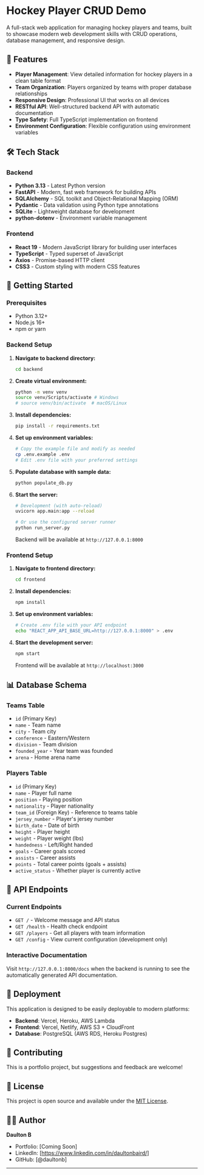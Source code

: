 # Hockey Player CRUD Demo

A full-stack web application for managing hockey players and teams, built to showcase modern web development skills with CRUD operations, database management, and responsive design.

## 🏒 Features

- **Player Management**: View detailed information for hockey players in a clean table format
- **Team Organization**: Players organized by teams with proper database relationships
- **Responsive Design**: Professional UI that works on all devices
- **RESTful API**: Well-structured backend API with automatic documentation
- **Type Safety**: Full TypeScript implementation on frontend
- **Environment Configuration**: Flexible configuration using environment variables

## 🛠️ Tech Stack

### Backend

- **Python 3.13** - Latest Python version
- **FastAPI** - Modern, fast web framework for building APIs
- **SQLAlchemy** - SQL toolkit and Object-Relational Mapping (ORM)
- **Pydantic** - Data validation using Python type annotations
- **SQLite** - Lightweight database for development
- **python-dotenv** - Environment variable management

### Frontend

- **React 19** - Modern JavaScript library for building user interfaces
- **TypeScript** - Typed superset of JavaScript
- **Axios** - Promise-based HTTP client
- **CSS3** - Custom styling with modern CSS features

## 🚀 Getting Started

### Prerequisites

- Python 3.12+
- Node.js 16+
- npm or yarn

### Backend Setup

1. **Navigate to backend directory:**

   ```bash
   cd backend
   ```

2. **Create virtual environment:**

   ```bash
   python -m venv venv
   source venv/Scripts/activate # Windows
   # source venv/bin/activate  # macOS/Linux
   ```

3. **Install dependencies:**

   ```bash
   pip install -r requirements.txt
   ```

4. **Set up environment variables:**

   ```bash
   # Copy the example file and modify as needed
   cp .env.example .env
   # Edit .env file with your preferred settings
   ```

5. **Populate database with sample data:**

   ```bash
   python populate_db.py
   ```

6. **Start the server:**

   ```bash
   # Development (with auto-reload)
   uvicorn app.main:app --reload

   # Or use the configured server runner
   python run_server.py
   ```

   Backend will be available at `http://127.0.0.1:8000`

### Frontend Setup

1. **Navigate to frontend directory:**

   ```bash
   cd frontend
   ```

2. **Install dependencies:**

   ```bash
   npm install
   ```

3. **Set up environment variables:**

   ```bash
   # Create .env file with your API endpoint
   echo "REACT_APP_API_BASE_URL=http://127.0.0.1:8000" > .env
   ```

4. **Start the development server:**

   ```bash
   npm start
   ```

   Frontend will be available at `http://localhost:3000`

## 📊 Database Schema

### Teams Table

- `id` (Primary Key)
- `name` - Team name
- `city` - Team city
- `conference` - Eastern/Western
- `division` - Team division
- `founded_year` - Year team was founded
- `arena` - Home arena name

### Players Table

- `id` (Primary Key)
- `name` - Player full name
- `position` - Playing position
- `nationality` - Player nationality
- `team_id` (Foreign Key) - Reference to teams table
- `jersey_number` - Player's jersey number
- `birth_date` - Date of birth
- `height` - Player height
- `weight` - Player weight (lbs)
- `handedness` - Left/Right handed
- `goals` - Career goals scored
- `assists` - Career assists
- `points` - Total career points (goals + assists)
- `active_status` - Whether player is currently active

## 🔗 API Endpoints

### Current Endpoints

- `GET /` - Welcome message and API status
- `GET /health` - Health check endpoint
- `GET /players` - Get all players with team information
- `GET /config` - View current configuration (development only)

### Interactive Documentation

Visit `http://127.0.0.1:8000/docs` when the backend is running to see the automatically generated API documentation.

## 🚀 Deployment

This application is designed to be easily deployable to modern platforms:

- **Backend**: Vercel, Heroku, AWS Lambda
- **Frontend**: Vercel, Netlify, AWS S3 + CloudFront
- **Database**: PostgreSQL (AWS RDS, Heroku Postgres)

## 🤝 Contributing

This is a portfolio project, but suggestions and feedback are welcome!

## 📝 License

This project is open source and available under the [MIT License](LICENSE).

## 👨‍💻 Author

**Daulton B**

- Portfolio: [Coming Soon]
- LinkedIn: [https://www.linkedin.com/in/daultonbaird/]
- GitHub: [@daultonb]

---

